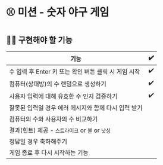 # ⚾ 미션 - 숫자 야구 게임

## 🧑‍💻 구현해야 할 기능

|기능|✔️|
|---|-|
|수 입력 후 Enter 키 또는 확인 버튼 클릭 시 게임 시작|✔️|
|컴퓨터(상대방)의 수 랜덤으로 생성하기|✔️|
|사용자 입력에 대해 유효한 수 인지 검증하기|✔️|
|잘못된 입력일 경우 에러 메시지와 함께 다시 입력 받기| |
|컴퓨터의 수와 사용자의 수 비교하기| |
|결과(힌트) 제공 - `스트라이크` or `볼` or `낫싱`| |
|정답일 경우 축하해주기| |
|게임 종료 후 다시 시작하는 기능| |